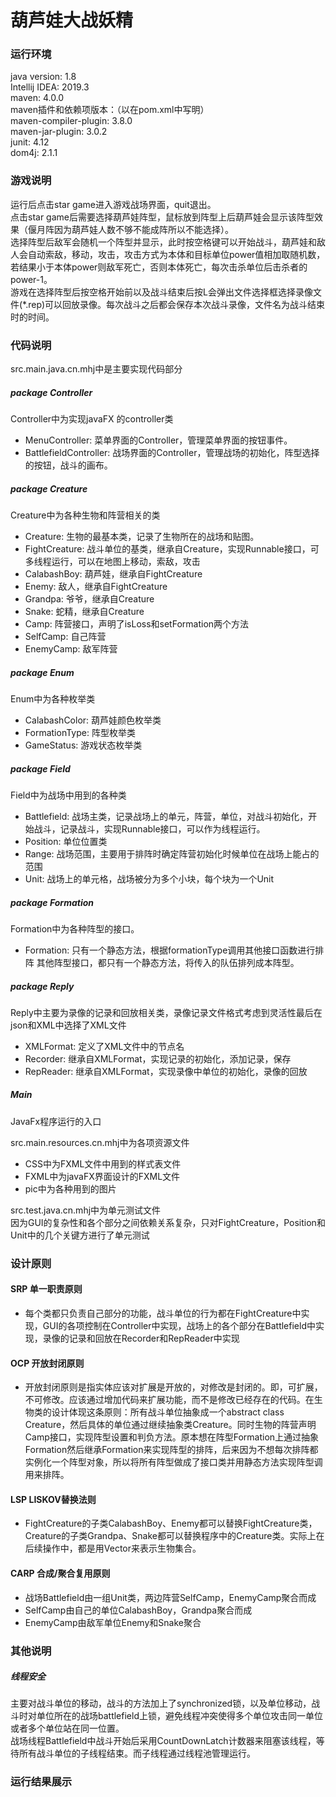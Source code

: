# 葫芦娃大战妖精

### 运行环境
java version: 1.8  
Intellij IDEA: 2019.3  
maven: 4.0.0  
maven插件和依赖项版本：（以在pom.xml中写明）  
maven-compiler-plugin: 3.8.0  
maven-jar-plugin: 3.0.2  
junit: 4.12  
dom4j: 2.1.1  

### 游戏说明
运行后点击star game进入游戏战场界面，quit退出。  
点击star game后需要选择葫芦娃阵型，鼠标放到阵型上后葫芦娃会显示该阵型效果（偃月阵因为葫芦娃人数不够不能成阵所以不能选择）。  
选择阵型后敌军会随机一个阵型并显示，此时按空格键可以开始战斗，葫芦娃和敌人会自动索敌，移动，攻击，攻击方式为本体和目标单位power值相加取随机数，若结果小于本体power则敌军死亡，否则本体死亡，每次击杀单位后击杀者的power-1。  
游戏在选择阵型后按空格开始前以及战斗结束后按L会弹出文件选择框选择录像文件(*.rep)可以回放录像。每次战斗之后都会保存本次战斗录像，文件名为战斗结束时的时间。  

### 代码说明
src.main.java.cn.mhj中是主要实现代码部分  

##### package Controller
Controller中为实现javaFX 的controller类
- MenuController: 菜单界面的Controller，管理菜单界面的按钮事件。
- BattlefieldController: 战场界面的Controller，管理战场的初始化，阵型选择的按钮，战斗的画布。

##### package Creature
Creature中为各种生物和阵营相关的类  
- Creature: 生物的最基本类，记录了生物所在的战场和贴图。
- FightCreature: 战斗单位的基类，继承自Creature，实现Runnable接口，可多线程运行，可以在地图上移动，索敌，攻击  
- CalabashBoy: 葫芦娃，继承自FightCreature
- Enemy: 敌人，继承自FightCreature
- Grandpa: 爷爷，继承自Creature
- Snake: 蛇精，继承自Creature
- Camp: 阵营接口，声明了isLoss和setFormation两个方法
- SelfCamp: 自己阵营
- EnemyCamp: 敌军阵营

##### package Enum
Enum中为各种枚举类
- CalabashColor: 葫芦娃颜色枚举类
- FormationType: 阵型枚举类
- GameStatus: 游戏状态枚举类

##### package Field
Field中为战场中用到的各种类
- Battlefield: 战场主类，记录战场上的单元，阵营，单位，对战斗初始化，开始战斗，记录战斗，实现Runnable接口，可以作为线程运行。
- Position: 单位位置类
- Range: 战场范围，主要用于排阵时确定阵营初始化时候单位在战场上能占的范围
- Unit: 战场上的单元格，战场被分为多个小块，每个块为一个Unit

##### package Formation
Formation中为各种阵型的接口。
- Formation: 只有一个静态方法，根据formationType调用其他接口函数进行排阵
其他阵型接口，都只有一个静态方法，将传入的队伍排列成本阵型。

##### package Reply
Reply中主要为录像的记录和回放相关类，录像记录文件格式考虑到灵活性最后在json和XML中选择了XML文件
- XMLFormat: 定义了XML文件中的节点名
- Recorder: 继承自XMLFormat，实现记录的初始化，添加记录，保存
- RepReader: 继承自XMLFormat，实现录像中单位的初始化，录像的回放

##### Main
JavaFx程序运行的入口

src.main.resources.cn.mhj中为各项资源文件  
- CSS中为FXML文件中用到的样式表文件
- FXML中为javaFX界面设计的FXML文件
- pic中为各种用到的图片

src.test.java.cn.mhj中为单元测试文件  
因为GUI的复杂性和各个部分之间依赖关系复杂，只对FightCreature，Position和Unit中的几个关键方进行了单元测试

### 设计原则
#### SRP 单一职责原则
- 每个类都只负责自己部分的功能，战斗单位的行为都在FightCreature中实现，GUI的各项控制在Controller中实现，战场上的各个部分在Battlefield中实现，录像的记录和回放在Recorder和RepReader中实现
#### OCP 开放封闭原则
- 开放封闭原则是指实体应该对扩展是开放的，对修改是封闭的。即，可扩展，不可修改。应该通过增加代码来扩展功能，而不是修改已经存在的代码。在生物类的设计体现这条原则：所有战斗单位抽象成一个abstract class Creature，然后具体的单位通过继续抽象类Creature。同时生物的阵营声明Camp接口，实现阵型设置和判负方法。原本想在阵型Formation上通过抽象Formation然后继承Formation来实现阵型的排阵，后来因为不想每次排阵都实例化一个阵型对象，所以将所有阵型做成了接口类并用静态方法实现阵型调用来排阵。
#### LSP LISKOV替换法则
- FightCreature的子类CalabashBoy、Enemy都可以替换FightCreature类，Creature的子类Grandpa、Snake都可以替换程序中的Creature类。实际上在后续操作中，都是用Vector来表示生物集合。
#### CARP 合成/聚合复用原则
- 战场Battlefield由一组Unit类，两边阵营SelfCamp，EnemyCamp聚合而成
- SelfCamp由自己的单位CalabashBoy，Grandpa聚合而成
- EnemyCamp由敌军单位Enemy和Snake聚合

### 其他说明
##### 线程安全
主要对战斗单位的移动，战斗的方法加上了synchronized锁，以及单位移动，战斗时对单位所在的战场battlefield上锁，避免线程冲突使得多个单位攻击同一单位或者多个单位站在同一位置。  
战场线程Battlefield中战斗开始后采用CountDownLatch计数器来阻塞该线程，等待所有战斗单位的子线程结束。而子线程通过线程池管理运行。

### 运行结果展示
